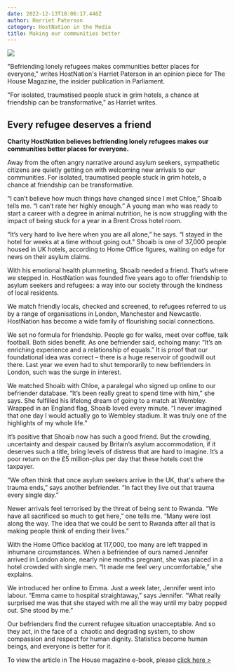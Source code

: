 ```yaml
---
date: 2022-12-13T18:06:17.446Z
author: Harriet Paterson
category: HostNation in the Media
title: Making our communities better
---
```

![](/assets/tablet.jpg)

"Befriending lonely refugees makes communities better places for everyone," writes HostNation's Harriet Paterson in an opinion piece for The House Magazine, the insider publication in Parliament. 

"For isolated, traumatised people stuck in grim hotels, a chance at friendship can be transformative," as Harriet writes. 

<!-- end -->

## Every refugee deserves a friend

**Charity HostNation believes befriending lonely refugees makes our communities better places for everyone.**

Away from the often angry narrative around asylum seekers, sympathetic citizens are quietly getting on with welcoming new arrivals to our communities. For isolated, traumatised people stuck in grim hotels, a chance at friendship can be transformative.

“I can’t believe how much things have changed since I met Chloe,” Shoaib tells me. “I can’t rate her highly enough.” A young man who was ready to start a career with a degree in animal nutrition, he is now struggling with the impact of being stuck for a year in a Brent Cross hotel room.

“It’s very hard to live here when you are all alone,” he says. “I stayed in the hotel for weeks at a time without going out.” Shoaib is one of 37,000 people housed in UK hotels, according to Home Office figures, waiting on edge for news on their asylum claims.  

With his emotional health plummeting, Shoaib needed a friend. That’s where we stepped in. HostNation was founded five years ago to offer friendship to asylum seekers and refugees: a way into our society through the kindness of local residents. 

We match friendly locals, checked and screened, to refugees referred to us by a range of organisations in London, Manchester and Newcastle. HostNation has become a wide family of flourishing social connections. 

We set no formula for friendship. People go for walks, meet over coffee, talk football. Both sides benefit. As one befriender said, echoing many: “It’s an enriching experience and a relationship of equals.” It is proof that our foundational idea was correct – there is a huge reservoir of goodwill out there. Last year we even had to shut temporarily to new befrienders in London, such was the surge in interest.

We matched Shoaib with Chloe, a paralegal who signed up online to our befriender database. “It’s been really great to spend time with him,” she says. She fulfilled his lifelong dream of going to a match at Wembley. Wrapped in an England flag, Shoaib loved every minute. “I never imagined that one day I would actually go to Wembley stadium. It was truly one of the highlights of my whole life.” 

It’s positive that Shoaib now has such a good friend. But the crowding, uncertainty and despair caused by Britain’s asylum accommodation, if it deserves such a title, bring levels of distress that are hard to imagine. It’s a poor return on the £5 million-plus per day that these hotels cost the taxpayer. 

“We often think that once asylum seekers arrive in the UK, that's where the trauma ends,” says another befriender. “In fact they live out that trauma every single day.” 

Newer arrivals feel terrorised by the threat of being sent to Rwanda. “We have all sacrificed so much to get here,” one tells me. “Many were lost along the way. The idea that we could be sent to Rwanda after all that is making people think of ending their lives.”

With the Home Office backlog at 117,000, too many are left trapped in inhumane circumstances. When a befriendee of ours named Jennifer arrived in London alone, nearly nine months pregnant, she was placed in a hotel crowded with single men. “It made me feel very uncomfortable,” she explains. 

We introduced her online to Emma. Just a week later, Jennifer went into labour. “Emma came to hospital straightaway,” says Jennifer. “What really surprised me was that she stayed with me all the way until my baby popped out. She stood by me.” 

Our befrienders find the current refugee situation unacceptable. And so they act, in the face of a  chaotic and degrading system, to show compassion and respect for human dignity. Statistics become human beings, and everyone is better for it.

To view the article in The House magazine e-book, please [click here >](https://myebook.com/thehouse/the-house-magazine-1733-14-november-2022/4473/#page/43)